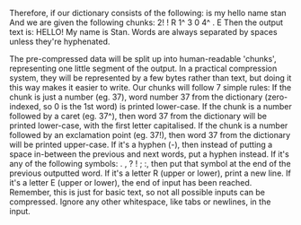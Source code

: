 Therefore, if our dictionary consists of the following:
is
my
hello
name
stan
And we are given the following chunks:
2! ! R 1^ 3 0 4^ . E
Then the output text is:
HELLO!
My name is Stan.
Words are always separated by spaces unless they're hyphenated.

The pre-compressed data will be split up into human-readable 'chunks', representing one little segment of the output. In a practical compression system, they will be represented by a few bytes rather than text, but doing it this way makes it easier to write. Our chunks will follow 7 simple rules:
If the chunk is just a number (eg. 37), word number 37 from the dictionary (zero-indexed, so 0 is the 1st word) is printed lower-case.
If the chunk is a number followed by a caret (eg. 37^), then word 37 from the dictionary will be printed lower-case, with the first letter capitalised.
If the chunk is a number followed by an exclamation point (eg. 37!), then word 37 from the dictionary will be printed upper-case.
If it's a hyphen (-), then instead of putting a space in-between the previous and next words, put a hyphen instead.
If it's any of the following symbols: . , ? ! ; :, then put that symbol at the end of the previous outputted word.
If it's a letter R (upper or lower), print a new line.
If it's a letter E (upper or lower), the end of input has been reached.
Remember, this is just for basic text, so not all possible inputs can be compressed. Ignore any other whitespace, like tabs or newlines, in the input.
